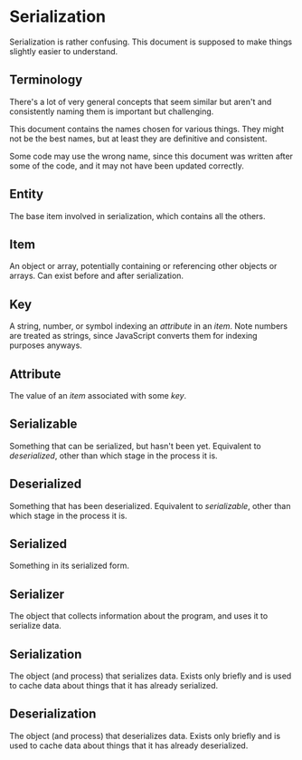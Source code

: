 # Serialization

Serialization is rather confusing.
This document is supposed to make things slightly easier to understand.

## Terminology

There's a lot of very general concepts
that seem similar but aren't
and consistently naming them is important but challenging.

This document contains the names chosen for various things.
They might not be the best names,
but at least they are definitive and consistent.

Some code may use the wrong name,
since this document was written after some of the code,
and it may not have been updated correctly.

## Entity

The base item involved in serialization,
which contains all the others.

## Item

An object or array,
potentially containing or referencing other objects or arrays.
Can exist before and after serialization.

## Key

A string, number, or symbol indexing an _attribute_ in an _item_.
Note numbers are treated as strings,
since JavaScript converts them for indexing purposes anyways.

## Attribute

The value of an _item_ associated with some _key_.

## Serializable

Something that can be serialized,
but hasn't been yet.
Equivalent to _deserialized_,
other than which stage in the process it is.

## Deserialized

Something that has been deserialized.
Equivalent to _serializable_,
other than which stage in the process it is.

## Serialized

Something in its serialized form.

## Serializer

The object that collects information about the program,
and uses it to serialize data.

## Serialization

The object (and process) that serializes data.
Exists only briefly and is used to cache data
about things that it has already serialized.

## Deserialization

The object (and process) that deserializes data.
Exists only briefly and is used to cache data
about things that it has already deserialized.
